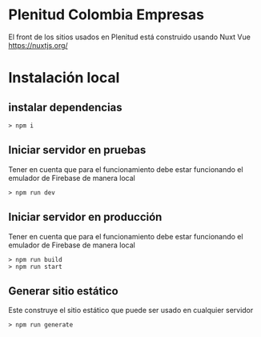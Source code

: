# Plenitud Colombia Empresas

El front de los sitios usados en Plenitud está construido usando Nuxt Vue
https://nuxtjs.org/

# Instalación local

## instalar dependencias

    > npm i

## Iniciar servidor en pruebas

Tener en cuenta que para el funcionamiento debe estar funcionando el emulador de Firebase de manera local

    > npm run dev

## Iniciar servidor en producción

Tener en cuenta que para el funcionamiento debe estar funcionando el emulador de Firebase de manera local

    > npm run build
    > npm run start

## Generar sitio estático

Este construye el sitio estático que puede ser usado en cualquier servidor

    > npm run generate
